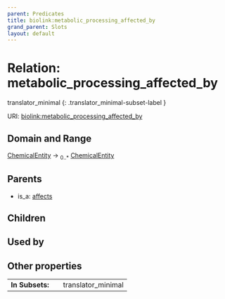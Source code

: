 ```yaml
---
parent: Predicates
title: biolink:metabolic_processing_affected_by
grand_parent: Slots
layout: default
---
```


# Relation: metabolic_processing_affected_by

translator_minimal
{: .translator_minimal-subset-label }




URI: [biolink:metabolic_processing_affected_by](https://w3id.org/biolink/vocab/metabolic_processing_affected_by)

## Domain and Range

[ChemicalEntity](ChemicalEntity.md) ->  <sub>0..*</sub> [ChemicalEntity](ChemicalEntity.md)

## Parents

 *  is_a: [affects](affects.md)

## Children


## Used by


## Other properties

|  |  |  |
| --- | --- | --- |
| **In Subsets:** | | translator_minimal |

